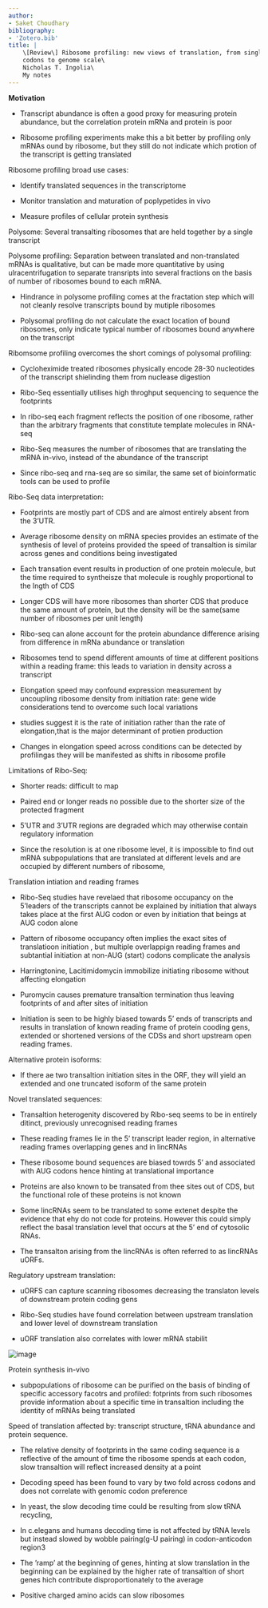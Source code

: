 ```yaml
---
author:
- Saket Choudhary
bibliography:
- 'Zotero.bib'
title: |
    \[Review\] Ribosome profiling: new views of translation, from single
    codons to genome scale\
    Nicholas T. Ingolia\
    My notes 
---
```


**Motivation**

-   Transcript abundance is often a good proxy for measuring protein
    abundance, but the correlation protein mRNa and protein is poor

-   Ribosome profiling experiments make this a bit better by profiling
    only mRNAs ound by ribosome, but they still do not indicate which
    protion of the transcript is getting translated

Ribosome profiling broad use cases:

-   Identify translated sequences in the transcriptome

-   Monitor translation and maturation of poplypetides in vivo

-   Measure profiles of cellular protein synthesis

Polysome: Several transalting ribosomes that are held together by a
single transcript

Polysome profiling: Separation between translated and non-translated
mRNAs is qualitative, but can be made more quantitative by using
ulracentrifugation to separate transripts into several fractions on the
basis of number of ribosomes bound to each mRNA.

-   Hindrance in polysome profiling comes at the fractation step which
    will not cleanly resolve transcripts bound by mutiple ribosomes

-   Polysomal profiling do not calculate the exact location of bound
    ribosomes, only indicate typical number of ribosomes bound anywhere
    on the transcript

Ribomsome profiling overcomes the short comings of polysomal profiling:

-   Cycloheximide treated ribosomes physically encode 28-30 nucleotides
    of the transcript shielinding them from nuclease digestion

-   Ribo-Seq essentially utilises high throghput sequencing to sequence
    the footprints

-   In ribo-seq each fragment reflects the position of one ribosome,
    rather than the arbitrary fragments that constitute template
    molecules in RNA-seq

-   Ribo-Seq measures the number of ribosomes that are translating the
    mRNA in-vivo, instead of the abundance of the transcript

-   Since ribo-seq and rna-seq are so similar, the same set of
    bioinformatic tools can be used to profile

Ribo-Seq data interpretation:

-   Footprints are mostly part of CDS and are almost entirely absent
    from the 3’UTR.

-   Average ribosome density on mRNA species provides an estimate of the
    synthesis of level of proteins provided the speed of transaltion is
    similar across genes and conditions being investigated

-   Each transation event results in production of one protein molecule,
    but the time required to syntheisze that molecule is roughly
    proportional to the lngth of CDS

-   Longer CDS will have more ribosomes than shorter CDS that produce
    the same amount of protein, but the density will be the same(same
    number of ribosomes per unit length)

-   Ribo-seq can alone account for the protein abundance difference
    arising from difference in mRNa abundance or translation

-   Ribosomes tend to spend different amounts of time at different
    positions within a reading frame: this leads to variation in density
    across a transcript

-   Elongation speed may confound expression measurement by uncoupling
    ribosome density from initiation rate: gene wide considerations tend
    to overcome such local variations

-   studies suggest it is the rate of initiation rather than the rate of
    elongation,that is the major determinant of protien production

-   Changes in elongation speed across conditions can be detected by
    profilingas they will be manifested as shifts in ribosome profile

Limitations of Ribo-Seq:

-   Shorter reads: difficult to map

-   Paired end or longer reads no possible due to the shorter size of
    the protected fragment

-   5’UTR and 3’UTR regions are degraded which may otherwise contain
    regulatory information

-   Since the resolution is at one ribosome level, it is impossible to
    find out mRNA subpopulations that are translated at different levels
    and are occupied by different numbers of ribosome,

Translation intiation and reading frames

-   Ribo-Seq studies have revelaed that ribosome occupancy on the
    5’leaders of the transcripts cannot be explained by initiation that
    always takes place at the first AUG codon or even by initiation that
    beings at AUG codon alone

-   Pattern of ribosome occupancy often implies the exact sites of
    translatioon initiation , but multiple overlappign reading frames
    and subtantial initiation at non-AUG (start) codons complicate the
    analysis

-   Harringtonine, Lacitimidomycin immobilize initiating ribosome
    without affecting elongation

-   Puromycin causes premature transaltion termination thus leaving
    footprints of and after sites of initiation

-   Initiation is seen to be highly biased towards 5’ ends of
    transcripts and results in translation of known reading frame of
    protein cooding gens, extended or shortened versions of the CDSs and
    short upstream open reading frames.

Alternative protein isoforms:

-   If there ae two transaltion initiation sites in the ORF, they will
    yield an extended and one truncated isoform of the same protein

Novel translated sequences:

-   Transaltion heterogenity discovered by Ribo-seq seems to be in
    entirely ditinct, previously unrecognised reading frames

-   These reading frames lie in the 5’ transcript leader region, in
    alternative reading frames overlapping genes and in lincRNAs

-   These ribosome bound sequences are biased towrds 5’ and associated
    with AUG codons hence hinting at translational importance

-   Proteins are also known to be transated from thee sites out of CDS,
    but the functional role of these proteins is not known

-   Some lincRNAs seem to be translated to some extenet despite the
    evidence that ehy do not code for proteins. However this could
    simply reflect the basal translation level that occurs at the 5’ end
    of cytosolic RNAs.

-   The transalton arising from the lincRNAs is often referred to as
    lincRNAs uORFs.

Regulatory upstream translation:

-   uORFS can capture scanning ribosomes decreasing the translaton
    levels of downstream protein coding gens

-   Ribo-Seq studies have found correlation between upstream translation
    and lower level of downstream translation

-   uORF translation also correlates with lower mRNA stabilit

![image](images/stalling.png)

Protein synthesis in-vivo

-   subpopulations of ribosome can be purified on the basis of binding
    of specific accessory facotrs and profiled: fotprints from such
    ribosomes provide information about a specific time in transaltion
    including the identity of mRNAs being translated

Speed of translation affected by: transcript structure, tRNA abundance
and protein sequence.

-   The relative density of footprints in the same coding sequence is a
    reflective of the amount of time the ribosome spends at each codon,
    slow transaltion will reflect increased density at a point

-   Decoding speed has been found to vary by two fold across codons and
    does not correlate with genomic codon preference

-   In yeast, the slow decoding time could be resulting from slow tRNA
    recycling,

-   In c.elegans and humans decoding time is not affected by tRNA levels
    but instead slowed by wobble pairing(g-U pairing) in codon-anticodon
    region3

-   The ’ramp’ at the beginning of genes, hinting at slow translation in
    the beginning can be explained by the higher rate of transaltion of
    short genes hich contribute disproportionately to the average

-   Positive charged amino acids can slow ribosomes
